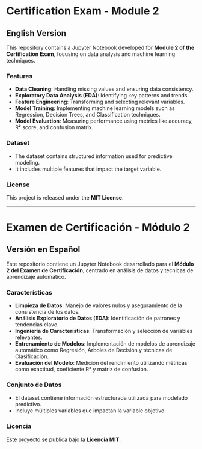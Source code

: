 # Certification Exam - Module 2

## English Version

This repository contains a Jupyter Notebook developed for **Module 2 of the Certification Exam**, focusing on data analysis and machine learning techniques.

### Features
- **Data Cleaning**: Handling missing values and ensuring data consistency.
- **Exploratory Data Analysis (EDA)**: Identifying key patterns and trends.
- **Feature Engineering**: Transforming and selecting relevant variables.
- **Model Training**: Implementing machine learning models such as Regression, Decision Trees, and Classification techniques.
- **Model Evaluation**: Measuring performance using metrics like accuracy, R² score, and confusion matrix.

### Dataset
- The dataset contains structured information used for predictive modeling.
- It includes multiple features that impact the target variable.

### License
This project is released under the **MIT License**.

---

# Examen de Certificación - Módulo 2

## Versión en Español

Este repositorio contiene un Jupyter Notebook desarrollado para el **Módulo 2 del Examen de Certificación**, centrado en análisis de datos y técnicas de aprendizaje automático.

### Características
- **Limpieza de Datos**: Manejo de valores nulos y aseguramiento de la consistencia de los datos.
- **Análisis Exploratorio de Datos (EDA)**: Identificación de patrones y tendencias clave.
- **Ingeniería de Características**: Transformación y selección de variables relevantes.
- **Entrenamiento de Modelos**: Implementación de modelos de aprendizaje automático como Regresión, Árboles de Decisión y técnicas de Clasificación.
- **Evaluación del Modelo**: Medición del rendimiento utilizando métricas como exactitud, coeficiente R² y matriz de confusión.

### Conjunto de Datos
- El dataset contiene información estructurada utilizada para modelado predictivo.
- Incluye múltiples variables que impactan la variable objetivo.

### Licencia
Este proyecto se publica bajo la **Licencia MIT**.


